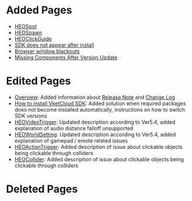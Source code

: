 # Added Pages
- [HEOSpot](../HEOComponents/HEOSpot.md)
- [HEOSpawn](../HEOComponents/HEOSpawn.md)
- [HEOClickGuide](../HEOComponents/HEOClickGuide.md)
- [SDK does not appear after install](../troubleshooting/InstallingDeeplink.md)
- [Browser window blackouts](../troubleshooting/BrowserBlackWindow.md)
- [Missing Components After Version Update](../troubleshooting/MissingComponents.md)

# Edited Pages
- [Overview](../index.md): Added information about [Release Note](../releasenote/releasenote-5.4.md) and [Change Log](../changelog/changelog-5.4.md)
- [How to install VketCloud SDK](../AboutVketCloudSDK/SetupSDK_external.md): Added solution when required packages does not become installed automatically, instructions on how to switch SDK versions
- [HEOVideoTrigger](../HEOComponents/HEOVideoTrigger.md): Updated description according to Ver5.4, added explanation of audio distance falloff unsupported
- [HEOWorldSetting](../HEOComponents/HEOWorldSetting.md): Updated description according to Ver5.4, added explanation of gamepad / emote related issues
- [HEOActionTrigger](../HEOComponents/HEOActionTrigger.md): Added description of issue about clickable objects being clickable through colliders
- [HEOCollider](../HEOComponents/HEOCollider.md): Added description of issue about clickable objects being clickable through colliders

# Deleted Pages